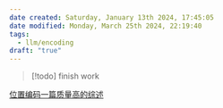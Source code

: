 ```yaml
---
date created: Saturday, January 13th 2024, 17:45:05
date modified: Monday, March 25th 2024, 22:19:40
tags:
  - llm/encoding
draft: "true"
---
```


> [!todo] finish work

[位置编码一篇质量高的综述](https://mp.weixin.qq.com/s/h6Ug2ttJSN5W2qmAC8Id5A)
